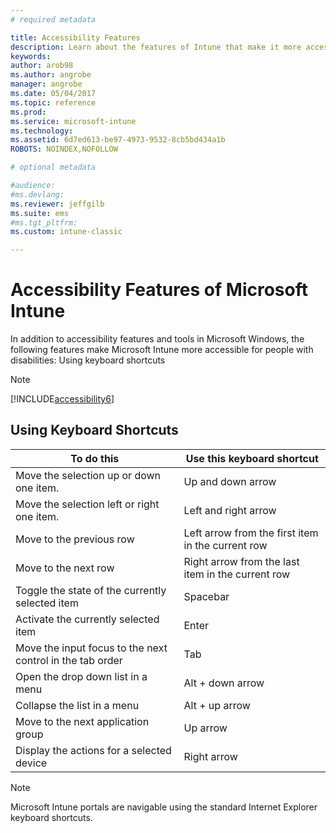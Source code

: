```yaml
---
# required metadata

title: Accessibility Features 
description: Learn about the features of Intune that make it more accessible to people with disabilities.
keywords:
author: arob98
ms.author: angrobe
manager: angrobe
ms.date: 05/04/2017
ms.topic: reference
ms.prod:
ms.service: microsoft-intune
ms.technology:
ms.assetid: 6d7ed613-be97-4973-9532-8cb5bd434a1b
ROBOTS: NOINDEX,NOFOLLOW

# optional metadata

#audience:
#ms.devlang:
ms.reviewer: jeffgilb
ms.suite: ems
#ms.tgt_pltfrm:
ms.custom: intune-classic

---
```


# Accessibility Features of Microsoft Intune
In addition to accessibility features and tools in Microsoft Windows, the following features make Microsoft Intune more accessible for people with disabilities: Using keyboard shortcuts

> [!NOTE]
> [!INCLUDE[accessibility6](./includes/accessibility6_md.md)]

## Using Keyboard Shortcuts

|To do this|Use this keyboard shortcut|
|--------------|------------------------------|
|Move the selection up or down one item.|Up and down arrow|
|Move the selection left or right one item.|Left and right arrow|
|Move to the previous row|Left arrow from the first item in the current row|
|Move to the next row|Right arrow from the last item in the current row|
|Toggle the state of the currently selected item|Spacebar|
|Activate the currently selected item|Enter|
|Move the input focus to the next control in the tab order|Tab|
|Open the drop down list in a menu|Alt + down arrow|
|Collapse the list in a menu|Alt + up arrow|
|Move to the next application group|Up arrow|
|Display the actions for a selected device|Right arrow|
> [!NOTE]
> Microsoft Intune portals are navigable using the standard Internet Explorer keyboard shortcuts.
